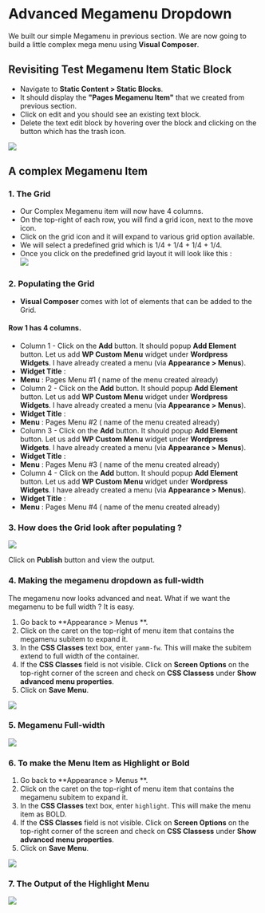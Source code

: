 # Advanced Megamenu Dropdown

We built our simple Megamenu in previous section. We are now going to build a little complex mega menu using **Visual Composer**.

## Revisiting Test Megamenu Item Static Block

* Navigate to **Static Content > Static Blocks**.
* It should display the **"Pages Megamenu Item"** that we created from previous section.
* Click on edit and you should see an existing text block.
* Delete the text edit block by hovering over the block and clicking on the button which has the trash icon.

![](http://transvelo.github.io/docs/electro/images/edit-test-megamenu-item.png)

## A complex Megamenu Item

### 1. The Grid

* Our Complex Megamenu item will now have 4 columns.
* On the top-right of each row, you will find a grid icon, next to the move icon.
* Click on the grid icon and it will expand to various grid option available.
* We will select a predefined grid which is 1/4 + 1/4 + 1/4 + 1/4.
* Once you click on the predefined grid layout it will look like this :<br/>![](http://transvelo.github.io/docs/electro/images/vc-four-col-grid-on-selection.png)



### 2. Populating the Grid

* **Visual Composer** comes with lot of elements that can be added to the Grid.

#### Row 1 has 4 columns.
* Column 1 - Click on the **Add** button. It should popup **Add Element** button. Let us add **WP Custom Menu** widget under **Wordpress Widgets**. I have already created a menu (via **Appearance > Menus**).
 * **Widget Title** :
 * **Menu** : Pages Menu #1 ( name of the menu created already)
* Column 2 -  Click on the **Add** button. It should popup **Add Element** button. Let us add **WP Custom Menu** widget under **Wordpress Widgets**. I have already created a menu (via **Appearance > Menus**).
 * **Widget Title** :
 * **Menu** : Pages Menu #2 ( name of the menu created already)
* Column 3 -  Click on the **Add** button. It should popup **Add Element** button. Let us add **WP Custom Menu** widget under **Wordpress Widgets**. I have already created a menu (via **Appearance > Menus**).
 * **Widget Title** :
 * **Menu** : Pages Menu #3 ( name of the menu created already)
* Column 4 -  Click on the **Add** button. It should popup **Add Element** button. Let us add **WP Custom Menu** widget under **Wordpress Widgets**. I have already created a menu (via **Appearance > Menus**).
 * **Widget Title** :
 * **Menu** : Pages Menu #4 ( name of the menu created already)

### 3. How does the Grid look after populating ?

![](http://transvelo.github.io/docs/electro/images/vc-megamenu-backend-editor.png)

Click on **Publish** button and view the output.

### 4. Making the megamenu dropdown as full-width

The megamenu now looks advanced and neat. What if we want the megamenu to be full width ? It is easy.

1. Go back to **Appearance > Menus **.
2. Click on the caret on the top-right of menu item that contains the megamenu subitem to expand it.
3. In the **CSS Classes** text box, enter `yamm-fw`. This will make the subitem extend to full width of the container.
4. If the **CSS Classes** field is not visible. Click on **Screen Options** on the top-right corner of the screen and check on **CSS Classess** under **Show advanced menu properties**.
4. Click on **Save Menu**.

![](http://transvelo.github.io/docs/electro/images/yamm-fw.png)

### 5. Megamenu Full-width

![](http://transvelo.github.io/docs/electro/images/yamm-fw-output.png)

### 6. To make the Menu Item as Highlight or Bold

1. Go back to **Appearance > Menus **.
2. Click on the caret on the top-right of menu item that contains the megamenu subitem to expand it.
3. In the **CSS Classes** text box, enter `highlight`. This will make the menu item as BOLD.
4. If the **CSS Classes** field is not visible. Click on **Screen Options** on the top-right corner of the screen and check on **CSS Classess** under **Show advanced menu properties**.
4. Click on **Save Menu**.

![](http://transvelo.github.io/docs/electro/images/highlight-menu.png)

### 7. The Output of the Highlight Menu

![](http://transvelo.github.io/docs/electro/images/highlight-menu-output.png)
